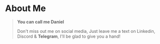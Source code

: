 <!--
**dontreadthisplease/dontreadthisplease** is a ✨ _special_ ✨ repository because its `README.md` (this file) appears on your GitHub profile.

Here are some ideas to get you started:

- 🔭 I’m currently working on ...
- 🌱 I’m currently learning ...
- 👯 I’m looking to collaborate on ...
- 🤔 I’m looking for help with ...
- 💬 Ask me about ...
- 📫 How to reach me: ...
- 😄 Pronouns: ...
- ⚡ Fun fact: ...
-->

# About Me

> **You can call me Daniel**
>
> Don't miss out me on social media, Just leave me a text on Linkedin, Discord & **Telegram**, I'll be glad to give you a hand!

